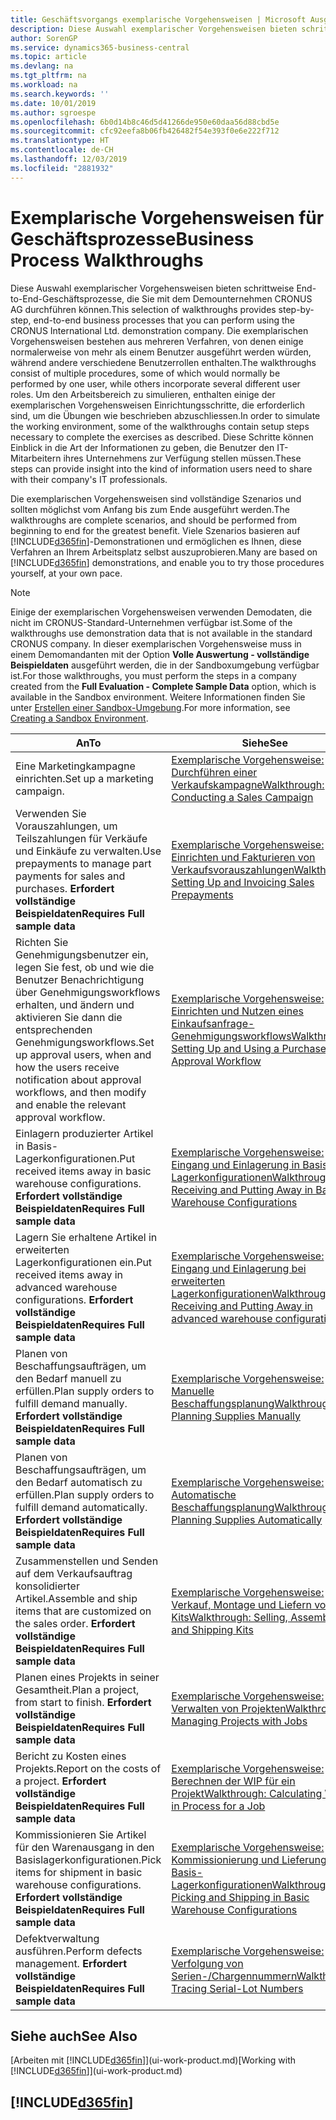 ```yaml
---
title: Geschäftsvorgangs exemplarische Vorgehensweisen | Microsoft Ausgleich.
description: Diese Auswahl exemplarischer Vorgehensweisen bieten schrittweise End-to-End-Geschäftsprozesse, die Sie mit dem Demounternehmen CRONUS AG durchführen können. Die exemplarischen Vorgehensweisen bestehen aus mehreren Verfahren, von denen einige normalerweise von mehr als einem Benutzer ausgeführt werden würden, während andere verschiedene Benutzerrollen enthalten. Um den Arbeitsbereich zu simulieren, enthalten einige der exemplarischen Vorgehensweisen Einrichtungsschritte, die erforderlich sind, um die Übungen wie beschrieben abzuschliessen. Diese Schritte können Einblick in die Art der Informationen zu geben, die Benutzer den IT-Mitarbeitern ihres Unternehmens zur Verfügung stellen müssen.
author: SorenGP
ms.service: dynamics365-business-central
ms.topic: article
ms.devlang: na
ms.tgt_pltfrm: na
ms.workload: na
ms.search.keywords: ''
ms.date: 10/01/2019
ms.author: sgroespe
ms.openlocfilehash: 6b0d14b8c46d5d41266de950e60daa56d88cbd5e
ms.sourcegitcommit: cfc92eefa8b06fb426482f54e393f0e6e222f712
ms.translationtype: HT
ms.contentlocale: de-CH
ms.lasthandoff: 12/03/2019
ms.locfileid: "2881932"
---
```

# <a name="business-process-walkthroughs"></a><span data-ttu-id="408f2-106">Exemplarische Vorgehensweisen für Geschäftsprozesse</span><span class="sxs-lookup"><span data-stu-id="408f2-106">Business Process Walkthroughs</span></span>
<span data-ttu-id="408f2-107">Diese Auswahl exemplarischer Vorgehensweisen bieten schrittweise End-to-End-Geschäftsprozesse, die Sie mit dem Demounternehmen CRONUS AG durchführen können.</span><span class="sxs-lookup"><span data-stu-id="408f2-107">This selection of walkthroughs provides step-by-step, end-to-end business processes that you can perform using the CRONUS International Ltd. demonstration company.</span></span> <span data-ttu-id="408f2-108">Die exemplarischen Vorgehensweisen bestehen aus mehreren Verfahren, von denen einige normalerweise von mehr als einem Benutzer ausgeführt werden würden, während andere verschiedene Benutzerrollen enthalten.</span><span class="sxs-lookup"><span data-stu-id="408f2-108">The walkthroughs consist of multiple procedures, some of which would normally be performed by one user, while others incorporate several different user roles.</span></span> <span data-ttu-id="408f2-109">Um den Arbeitsbereich zu simulieren, enthalten einige der exemplarischen Vorgehensweisen Einrichtungsschritte, die erforderlich sind, um die Übungen wie beschrieben abzuschliessen.</span><span class="sxs-lookup"><span data-stu-id="408f2-109">In order to simulate the working environment, some of the walkthroughs contain setup steps necessary to complete the exercises as described.</span></span> <span data-ttu-id="408f2-110">Diese Schritte können Einblick in die Art der Informationen zu geben, die Benutzer den IT-Mitarbeitern ihres Unternehmens zur Verfügung stellen müssen.</span><span class="sxs-lookup"><span data-stu-id="408f2-110">These steps can provide insight into the kind of information users need to share with their company's IT professionals.</span></span>  

 <span data-ttu-id="408f2-111">Die exemplarischen Vorgehensweisen sind vollständige Szenarios und sollten möglichst vom Anfang bis zum Ende ausgeführt werden.</span><span class="sxs-lookup"><span data-stu-id="408f2-111">The walkthroughs are complete scenarios, and should be performed from beginning to end for the greatest benefit.</span></span> <span data-ttu-id="408f2-112">Viele Szenarios basieren auf [!INCLUDE[d365fin](includes/d365fin_md.md)]-Demonstrationen und ermöglichen es Ihnen, diese Verfahren an Ihrem Arbeitsplatz selbst auszuprobieren.</span><span class="sxs-lookup"><span data-stu-id="408f2-112">Many are based on [!INCLUDE[d365fin](includes/d365fin_md.md)] demonstrations, and enable you to try those procedures yourself, at your own pace.</span></span>  

> [!NOTE]
> <span data-ttu-id="408f2-113">Einige der exemplarischen Vorgehensweisen verwenden Demodaten, die nicht im CRONUS-Standard-Unternehmen verfügbar ist.</span><span class="sxs-lookup"><span data-stu-id="408f2-113">Some of the walkthroughs use demonstration data that is not available in the standard CRONUS company.</span></span> <span data-ttu-id="408f2-114">In dieser exemplarischen Vorgehensweise muss in einem Demomandanten mit der Option **Volle Auswertung - vollständige Beispieldaten** ausgeführt werden, die in der Sandboxumgebung verfügbar ist.</span><span class="sxs-lookup"><span data-stu-id="408f2-114">For those walkthroughs, you must perform the steps in a company created from the **Full Evaluation - Complete Sample Data** option, which is available in the Sandbox environment.</span></span> <span data-ttu-id="408f2-115">Weitere Informationen finden Sie unter [Erstellen einer Sandbox-Umgebung](across-how-create-sandbox-environment.md).</span><span class="sxs-lookup"><span data-stu-id="408f2-115">For more information, see [Creating a Sandbox Environment](across-how-create-sandbox-environment.md).</span></span>

|<span data-ttu-id="408f2-116">An</span><span class="sxs-lookup"><span data-stu-id="408f2-116">To</span></span>|<span data-ttu-id="408f2-117">Siehe</span><span class="sxs-lookup"><span data-stu-id="408f2-117">See</span></span>|  
|--------|---------|  
|<span data-ttu-id="408f2-118">Eine Marketingkampagne einrichten.</span><span class="sxs-lookup"><span data-stu-id="408f2-118">Set up a marketing campaign.</span></span>|[<span data-ttu-id="408f2-119">Exemplarische Vorgehensweise: Durchführen einer Verkaufskampagne</span><span class="sxs-lookup"><span data-stu-id="408f2-119">Walkthrough: Conducting a Sales Campaign</span></span>](walkthrough-conducting-a-sales-campaign.md)|  
|<span data-ttu-id="408f2-120">Verwenden Sie Vorauszahlungen, um Teilszahlungen für Verkäufe und Einkäufe zu verwalten.</span><span class="sxs-lookup"><span data-stu-id="408f2-120">Use prepayments to manage part payments for sales and purchases.</span></span> <span data-ttu-id="408f2-121">**Erfordert vollständige Beispieldaten**</span><span class="sxs-lookup"><span data-stu-id="408f2-121">**Requires Full sample data**</span></span> |[<span data-ttu-id="408f2-122">Exemplarische Vorgehensweise: Einrichten und Fakturieren von Verkaufsvorauszahlungen</span><span class="sxs-lookup"><span data-stu-id="408f2-122">Walkthrough: Setting Up and Invoicing Sales Prepayments</span></span>](walkthrough-setting-up-and-invoicing-sales-prepayments.md)|  
|<span data-ttu-id="408f2-123">Richten Sie Genehmigungsbenutzer ein, legen Sie fest, ob und wie die Benutzer Benachrichtigung über Genehmigungsworkflows erhalten, und ändern und aktivieren Sie dann die entsprechenden Genehmigungsworkflows.</span><span class="sxs-lookup"><span data-stu-id="408f2-123">Set up approval users, when and how the users receive notification about approval workflows, and then modify and enable the relevant approval workflow.</span></span>|[<span data-ttu-id="408f2-124">Exemplarische Vorgehensweise: Einrichten und Nutzen eines Einkaufsanfrage-Genehmigungsworkflows</span><span class="sxs-lookup"><span data-stu-id="408f2-124">Walkthrough: Setting Up and Using a Purchase Approval Workflow</span></span>](walkthrough-setting-up-and-using-a-purchase-approval-workflow.md)|  
|<span data-ttu-id="408f2-125">Einlagern produzierter Artikel in Basis-Lagerkonfigurationen.</span><span class="sxs-lookup"><span data-stu-id="408f2-125">Put received items away in basic warehouse configurations.</span></span> <span data-ttu-id="408f2-126">**Erfordert vollständige Beispieldaten**</span><span class="sxs-lookup"><span data-stu-id="408f2-126">**Requires Full sample data**</span></span>|[<span data-ttu-id="408f2-127">Exemplarische Vorgehensweise: Eingang und Einlagerung in Basis-Lagerkonfigurationen</span><span class="sxs-lookup"><span data-stu-id="408f2-127">Walkthrough: Receiving and Putting Away in Basic Warehouse Configurations</span></span>](walkthrough-receiving-and-putting-away-in-basic-warehousing.md)|  
|<span data-ttu-id="408f2-128">Lagern Sie erhaltene Artikel in erweiterten Lagerkonfigurationen ein.</span><span class="sxs-lookup"><span data-stu-id="408f2-128">Put received items away in advanced warehouse configurations.</span></span> <span data-ttu-id="408f2-129">**Erfordert vollständige Beispieldaten**</span><span class="sxs-lookup"><span data-stu-id="408f2-129">**Requires Full sample data**</span></span>|[<span data-ttu-id="408f2-130">Exemplarische Vorgehensweise: Eingang und Einlagerung bei erweiterten Lagerkonfigurationen</span><span class="sxs-lookup"><span data-stu-id="408f2-130">Walkthrough: Receiving and Putting Away in advanced warehouse configurations</span></span>](walkthrough-receiving-and-putting-away-in-advanced-warehousing.md)|  
|<span data-ttu-id="408f2-131">Planen von Beschaffungsaufträgen, um den Bedarf manuell zu erfüllen.</span><span class="sxs-lookup"><span data-stu-id="408f2-131">Plan supply orders to fulfill demand manually.</span></span> <span data-ttu-id="408f2-132">**Erfordert vollständige Beispieldaten**</span><span class="sxs-lookup"><span data-stu-id="408f2-132">**Requires Full sample data**</span></span>|[<span data-ttu-id="408f2-133">Exemplarische Vorgehensweise: Manuelle Beschaffungsplanung</span><span class="sxs-lookup"><span data-stu-id="408f2-133">Walkthrough: Planning Supplies Manually</span></span>](walkthrough-planning-supplies-manually.md)|  
|<span data-ttu-id="408f2-134">Planen von Beschaffungsaufträgen, um den Bedarf automatisch zu erfüllen.</span><span class="sxs-lookup"><span data-stu-id="408f2-134">Plan supply orders to fulfill demand automatically.</span></span> <span data-ttu-id="408f2-135">**Erfordert vollständige Beispieldaten**</span><span class="sxs-lookup"><span data-stu-id="408f2-135">**Requires Full sample data**</span></span>|[<span data-ttu-id="408f2-136">Exemplarische Vorgehensweise: Automatische Beschaffungsplanung</span><span class="sxs-lookup"><span data-stu-id="408f2-136">Walkthrough: Planning Supplies Automatically</span></span>](walkthrough-planning-supplies-automatically.md)|  
|<span data-ttu-id="408f2-137">Zusammenstellen und Senden auf dem Verkaufsauftrag konsolidierter Artikel.</span><span class="sxs-lookup"><span data-stu-id="408f2-137">Assemble and ship items that are customized on the sales order.</span></span> <span data-ttu-id="408f2-138">**Erfordert vollständige Beispieldaten**</span><span class="sxs-lookup"><span data-stu-id="408f2-138">**Requires Full sample data**</span></span>|[<span data-ttu-id="408f2-139">Exemplarische Vorgehensweise: Verkauf, Montage und Liefern von Kits</span><span class="sxs-lookup"><span data-stu-id="408f2-139">Walkthrough: Selling, Assembling, and Shipping Kits</span></span>](walkthrough-selling-assembling-and-shipping-kits.md)|  
|<span data-ttu-id="408f2-140">Planen eines Projekts in seiner Gesamtheit.</span><span class="sxs-lookup"><span data-stu-id="408f2-140">Plan a project, from start to finish.</span></span> <span data-ttu-id="408f2-141">**Erfordert vollständige Beispieldaten**</span><span class="sxs-lookup"><span data-stu-id="408f2-141">**Requires Full sample data**</span></span>|[<span data-ttu-id="408f2-142">Exemplarische Vorgehensweise: Verwalten von Projekten</span><span class="sxs-lookup"><span data-stu-id="408f2-142">Walkthrough: Managing Projects with Jobs</span></span>](walkthrough-managing-projects-with-jobs.md)|  
|<span data-ttu-id="408f2-143">Bericht zu Kosten eines Projekts.</span><span class="sxs-lookup"><span data-stu-id="408f2-143">Report on the costs of a project.</span></span> <span data-ttu-id="408f2-144">**Erfordert vollständige Beispieldaten**</span><span class="sxs-lookup"><span data-stu-id="408f2-144">**Requires Full sample data**</span></span>|[<span data-ttu-id="408f2-145">Exemplarische Vorgehensweise: Berechnen der WIP für ein Projekt</span><span class="sxs-lookup"><span data-stu-id="408f2-145">Walkthrough: Calculating Work in Process for a Job</span></span>](walkthrough-calculating-work-in-process-for-a-job.md)|  
|<span data-ttu-id="408f2-146">Kommissionieren Sie Artikel für den Warenausgang in den Basislagerkonfigurationen.</span><span class="sxs-lookup"><span data-stu-id="408f2-146">Pick items for shipment in basic warehouse configurations.</span></span> <span data-ttu-id="408f2-147">**Erfordert vollständige Beispieldaten**</span><span class="sxs-lookup"><span data-stu-id="408f2-147">**Requires Full sample data**</span></span>|[<span data-ttu-id="408f2-148">Exemplarische Vorgehensweise: Kommissionierung und Lieferung in Basis-Lagerkonfigurationen</span><span class="sxs-lookup"><span data-stu-id="408f2-148">Walkthrough: Picking and Shipping in Basic Warehouse Configurations</span></span>](walkthrough-picking-and-shipping-in-basic-warehousing.md)|  
|<span data-ttu-id="408f2-149">Defektverwaltung ausführen.</span><span class="sxs-lookup"><span data-stu-id="408f2-149">Perform defects management.</span></span> <span data-ttu-id="408f2-150">**Erfordert vollständige Beispieldaten**</span><span class="sxs-lookup"><span data-stu-id="408f2-150">**Requires Full sample data**</span></span>|[<span data-ttu-id="408f2-151">Exemplarische Vorgehensweise: Verfolgung von Serien-/Chargennummern</span><span class="sxs-lookup"><span data-stu-id="408f2-151">Walkthrough: Tracing Serial-Lot Numbers</span></span>](walkthrough-tracing-serial-lot-numbers.md)|  

## <a name="see-also"></a><span data-ttu-id="408f2-152">Siehe auch</span><span class="sxs-lookup"><span data-stu-id="408f2-152">See Also</span></span>
<span data-ttu-id="408f2-153">[Arbeiten mit [!INCLUDE[d365fin](includes/d365fin_md.md)]](ui-work-product.md)</span><span class="sxs-lookup"><span data-stu-id="408f2-153">[Working with [!INCLUDE[d365fin](includes/d365fin_md.md)]](ui-work-product.md)</span></span>  

## [!INCLUDE[d365fin](includes/free_trial_md.md)]  
